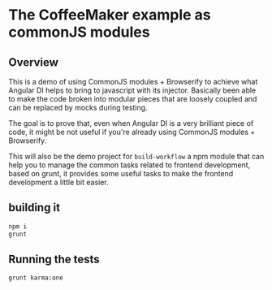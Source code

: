 # The CoffeeMaker example as commonJS modules

## Overview

This is a demo of using CommonJS modules + Browserify to achieve what Angular DI helps to bring to javascript with its injector. 
Basically been able to make the code broken into modular pieces that are loosely coupled and can be replaced by mocks during testing.

The goal is to prove that, even when Angular DI is a very brilliant piece of code, it might be not useful if you're already using
CommonJS modules + Browserify.

This will also be the demo project for `build-workflow` a npm module that can help you to manage the common tasks related to 
frontend development, based on grunt, it provides some useful tasks to make the frontend development a little bit easier.

## building it

```bash
npm i
grunt
```

## Running the tests

```bash
grunt karma:one
```

